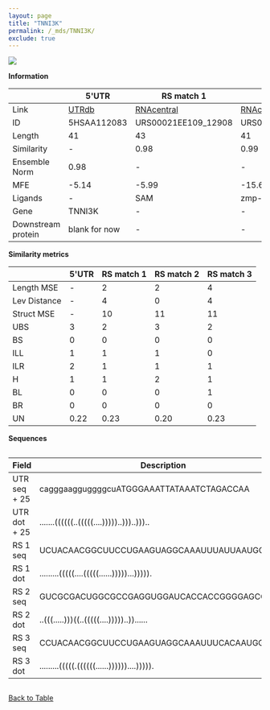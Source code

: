 ```yaml
---
layout: page
title: "TNNI3K"
permalink: /_mds/TNNI3K/
exclude: true
---
```




![](../../alns_9.28.22/aln_5HSAA112083_0.941.png?raw=true)


**Information**

| | 5'UTR       | RS match 1   | RS match 2  | RS match 3 |
| ---- | ----------- | ----------- | ----------- | ----------- |
| Link | <a href="http://utrdb.ba.itb.cnr.it/getutr/5HSAA112083/1" target="_blank" rel="noopener noreferrer">UTRdb</a>   | <a href="https://rnacentral.org/rna/URS00021EE109/12908" target="_blank" rel="noopener noreferrer">RNAcentral</a>     |<a href="https://rnacentral.org/rna/URS00023316D7/471853" target="_blank" rel="noopener noreferrer">RNAcentral</a>  | <a href="https://rnacentral.org/rna/URS00021EDCF9/12908" target="_blank" rel="noopener noreferrer">RNAcentral</a>   |
| ID | 5HSAA112083     | URS00021EE109_12908     | URS00023316D7_471853     | URS00021EDCF9_12908     |
| Length | 41     |  43    | 41   |  43    |
| Similarity | - | 0.98 | 0.99 | 0.98 |
| Ensemble Norm | 0.98 | - | - | - |
| MFE | -5.14 | -5.99 | -15.64 | -8.39 |
| Ligands | - | SAM | zmp-ztp | SAM |
| Gene | TNNI3K | - | - | - |
| Downstream protein | blank for now    |    -    | -  | - |


**Similarity metrics**

| | 5'UTR       | RS match 1   | RS match 2  | RS match 3 |
| ---- | ----------- | ----------- | ----------- | ----------- |
| Length MSE | - | 2 | 2 | 4 |
| Lev Distance | - | 4 | 0 | 4 |
| Struct MSE | - | 10 | 11 | 11 |
| UBS| 3 | 2 | 3 | 2 |
| BS | 0 | 0 | 0 | 0 |
| ILL | 1 | 1 | 1 | 0 |
| ILR | 2 | 1 | 1 | 1 |
| H | 1 | 1 | 2 | 1 |
| BL | 0 | 0 | 0 | 1 |
| BR | 0 | 0 | 0 | 0 |
| UN | 0.22 | 0.23 | 0.20 | 0.23 |

**Sequences**


<div style="overflow-x:auto;">

<table>
<colgroup>
<col width="30%" />
<col width="70%" />
</colgroup>
<thead>
<tr class="header">
<th>Field</th>
<th>Description</th>
</tr>
</thead>
<tbody>
<tr>
<td markdown="span">UTR seq + 25 </td>
<td markdown="span"> cagggaagguggggcuATGGGAAATTATAAATCTAGACCAA </td>
</tr>
<tr>
<td markdown="span">UTR dot + 25  </td>
<td markdown="span"> .......((((((..(((((....)))))..)))..)))..
</td>
</tr>


<tr>
<td markdown="span">RS 1 seq </td>
<td markdown="span"> UCUACAACGGCUUCCUGAAGUAGGCAAAUUUAUUAAUGGAGCA
</td>
</tr>


<tr>
<td markdown="span">RS 1 dot </td>
<td markdown="span"> .........(((((....(((((......)))))...))))).
</td>
</tr>


<tr>
<td markdown="span">RS 2 seq </td>
<td markdown="span"> GUCGCGACUGGCGCCGAGGUGGAUCACCACCGGGGAGCGAC
</td>
</tr>


<tr>
<td markdown="span">RS 2 dot </td>
<td markdown="span"> ..(((.....)))((..(((((....)))))..))......
</td>
</tr>


<tr>
<td markdown="span">RS 3 seq </td>
<td markdown="span"> CCUACAACGGCUUCCUGAAGUAGGCAAAUUUCACAAUGGAGCA
</td>
</tr>


<tr>
<td markdown="span">RS 3 dot </td>
<td markdown="span"> .........(((((.((((((......))))))....))))).
</td>
</tr>

</tbody>
</table>


</div>


[Back to Table](../../display)
